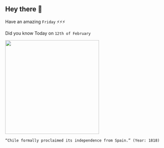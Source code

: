 ## Hey there 👋
Have an amazing `Friday` ⚡⚡⚡

Did you know Today on `12th of February`
 
 [<img src="https://upload.wikimedia.org/wikipedia/commons/1/11/Collage_independencia_Chile.jpg" width="300" />](https://en.wikipedia.org/wiki/Chilean_War_of_Independence#:~:text=A%20declaration%20of%20independence%20was,Spanish%20American%20wars%20of%20independence.) 
 ```
“Chile formally proclaimed its independence from Spain.” (Year: 1818)
```
